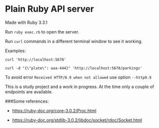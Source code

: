 Plain Ruby API server
=====================

Made with Ruby 3.3.1

Run `ruby exec.rb` to open the server.

Run `curl` commands in a different terminal window to see it working.

Examples:

`curl 'http://localhost:5678'`


`curl -d "{\"plate\": aaa-444}" 'http://localhost:5678/parkings'`

To avoid error `Received HTTP/0.9 when not allowed` use option `--http0.9`

This is a study project and a work in progress. At the time only a couple of endpoints are available.


###Some references:

- https://ruby-doc.org/core-3.0.2/Proc.html

- https://ruby-doc.org/stdlib-3.0.2/libdoc/socket/rdoc/Socket.html






